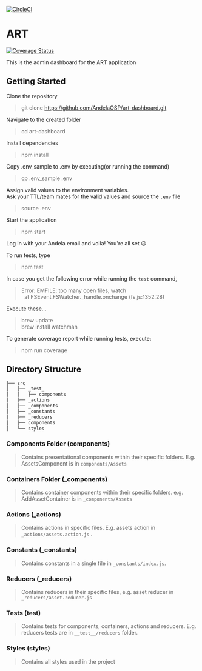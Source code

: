 [![CircleCI](https://circleci.com/gh/AndelaOSP/art-dashboard.svg?style=svg)](https://circleci.com/gh/AndelaOSP/art-dashboard)
# ART
[![Coverage Status](https://coveralls.io/repos/github/AndelaOSP/art-dashboard/badge.svg)](https://coveralls.io/github/AndelaOSP/art-dashboard)

This is the admin dashboard for the ART application

## Getting Started
Clone the repository
> git clone https://github.com/AndelaOSP/art-dashboard.git

Navigate to the created folder
> cd art-dashboard

Install dependencies
> npm install

Copy .env_sample to .env by executing(or running the command)
> cp .env_sample .env

Assign valid values to the environment variables.<br/>
Ask your TTL/team mates for the valid values and source the `.env` file
> source .env

Start the application
> npm start

Log in with your Andela email and voila! You're all set :smiley:

To run tests, type
> npm test

In case you get the following error while running the `test` command,
> Error: EMFILE: too many open files, watch <br/>
  &nbsp;&nbsp;at FSEvent.FSWatcher._handle.onchange (fs.js:1352:28)

Execute these...
> brew update <br/>
  brew install watchman

To generate coverage report while running tests, execute:
> npm run coverage

## Directory Structure
```bash
├── src
│   ├── _test_
│   │   ├── components
│   ├── _actions
│   ├── _components
│   ├── _constants
│   ├── _reducers
│   ├── components
│   └── styles
```

### Components Folder (components)
> Contains presentational components within their specific folders. E.g. AssetsComponent is in `components/Assets`

### Containers Folder (_components)
 > Contains container components within their specific folders. e.g. AddAssetContainer is in `_components/Assets`

### Actions (_actions)
 > Contains actions in specific files. E.g. assets action in `_actions/assets.action.js` .

### Constants (_constants)
 > Contains constants in a single file in `_constants/index.js`.

### Reducers (_reducers)
> Contains reducers in their specific files, e.g. asset reducer in `_reducers/asset.reducer.js`

### Tests (__test__)
> Contains tests for components, containers, actions and reducers. E.g. reducers tests are in `__test__/reducers` folder.

### Styles (styles)
> Contains all styles used in the project

